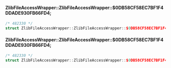 #### ZlibFileAccessWrapper::ZlibFileAccessWrapper::$0DB58CF58EC7BF1F4DDADE930FB66FD4;
```cpp
/* 482330 */
struct ZlibFileAccessWrapper::ZlibFileAccessWrapper::$0DB58CF58EC7BF1F4DDADE930FB66FD4;

```
#### ZlibFileAccessWrapper::ZlibFileAccessWrapper::$0DB58CF58EC7BF1F4DDADE930FB66FD4;
```cpp
/* 482330 */
struct ZlibFileAccessWrapper::ZlibFileAccessWrapper::$0DB58CF58EC7BF1F4DDADE930FB66FD4;

```
